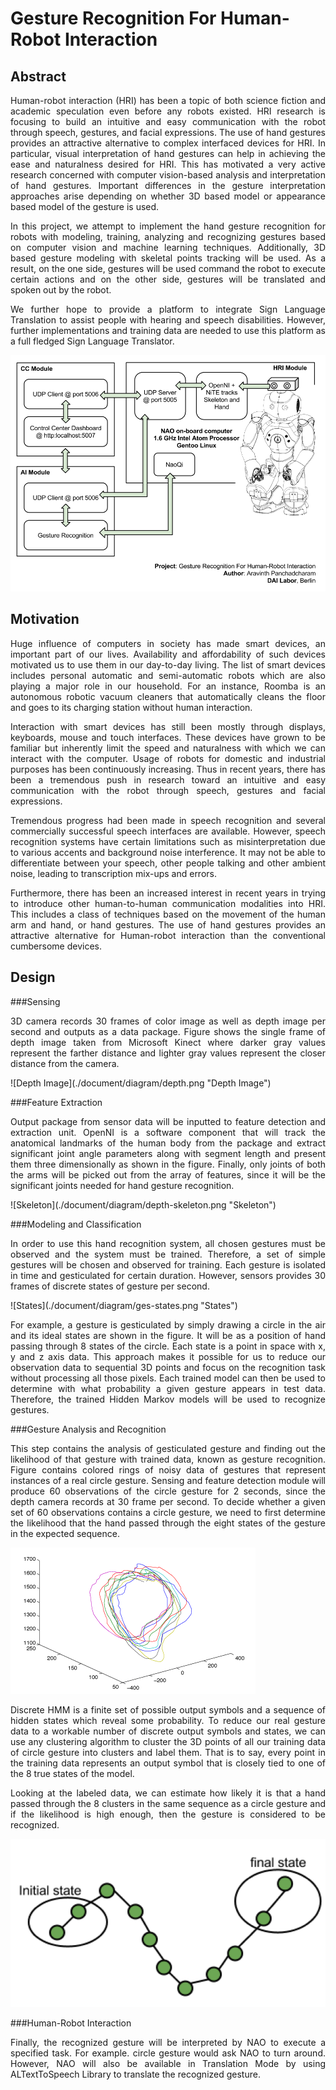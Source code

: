 Gesture Recognition For Human-Robot Interaction
===============================================

Abstract
--------------------------------------
<p align="justify">
Human-robot interaction (HRI) has been a topic of both science fiction and academic speculation even before any robots
existed. HRI research is focusing to build an intuitive and easy communication with the robot through speech, gestures,
and facial expressions. The use of hand gestures provides an attractive alternative to complex interfaced devices for HRI.
In particular, visual interpretation of hand gestures can help in achieving the ease and naturalness desired for HRI.
This has motivated a very active research concerned with computer vision-based analysis and interpretation of hand gestures.
Important differences in the gesture interpretation approaches arise depending on whether 3D based model or appearance
based model of the gesture is used.
</p>

<p align="justify">
In this project, we attempt to implement the hand gesture recognition for robots with modeling, training, analyzing and
recognizing gestures based on computer vision and machine learning techniques. Additionally, 3D based gesture modeling
with skeletal points tracking will be used. As a result, on the one side, gestures will be used command the robot to
execute certain actions and on the other side, gestures will be translated and spoken out by the robot.
</p>

<p align="justify">
We further hope to provide a platform to integrate Sign Language Translation to assist people with hearing and speech
disabilities. However, further implementations and training data are needed to use this platform as a full fledged
Sign Language Translator.
</p>

![Architecture](./document/diagram/hri-architecture.png "Architecture")


Motivation
--------------------------------------

<p align="justify">
Huge influence of computers in society has made smart devices, an important part of our lives. Availability and
affordability of such devices motivated us to use them in our day-to-day living. The list of smart devices includes
personal automatic and semi-automatic robots which are also playing a major role in our household. For an instance,
Roomba is an autonomous robotic vacuum cleaners that automatically cleans the floor and goes to its charging station
without human interaction.
</p>

<p align="justify">
Interaction with smart devices has still been mostly through displays, keyboards, mouse and touch interfaces.
These devices have grown to be familiar but inherently limit the speed and naturalness with which we can interact with
the computer.  Usage of robots for domestic and industrial purposes has been continuously increasing.
Thus in recent years, there has been a tremendous push in research toward an intuitive and easy communication with the
robot through speech, gestures and facial expressions.
</p>

<p align="justify">
Tremendous progress had been made in speech recognition and several commercially successful speech interfaces are
available. However, speech recognition systems have certain limitations such as misinterpretation due to various accents
and background noise interference. It may not be able to differentiate between your speech, other people talking and
other ambient noise, leading to transcription mix-ups and errors.
</p>

<p align="justify">
Furthermore, there has been an increased interest in recent years in trying to introduce other human-to-human
communication modalities into HRI. This includes a class of techniques based on the movement of the human arm and hand,
or hand gestures. The use of hand gestures provides an attractive alternative for Human-robot interaction than
the conventional cumbersome devices.
</p>


Design
--------------------------------------

###Sensing
<p align="justify">
3D camera records 30 frames of color image as well as depth image per second and outputs as a data package.
Figure shows the single frame of depth image taken from Microsoft Kinect where darker gray values represent the farther distance and lighter gray values represent the closer distance from the camera.
</p>
![Depth Image](./document/diagram/depth.png "Depth Image")


###Feature Extraction
<p align="justify">
Output package from sensor data will be inputted to feature detection and extraction unit.
OpenNI is a software component that will track the anatomical landmarks of the human body from the package and extract significant joint angle parameters along with segment length and present them three dimensionally as shown in the figure.
Finally, only joints of both the arms will be picked out from the array of features, since it will be the significant joints needed for hand gesture recognition.
</p>
![Skeleton](./document/diagram/depth-skeleton.png "Skeleton")


###Modeling and Classification
<p align="justify">
In order to use this hand recognition system, all chosen gestures must be observed and the system must be trained.
Therefore, a set of simple gestures will be chosen and observed for training. Each gesture is isolated in time and gesticulated for certain duration. However, sensors provides 30 frames of discrete states of gesture per second.
</p>
![States](./document/diagram/ges-states.png "States")

<p align="justify">
For example, a gesture is gesticulated by simply drawing a circle in the air and its ideal states are shown in the figure.
It will be  as a position of hand passing through 8 states of the circle. Each state is a point in space with x, y and z axis data.
This approach makes it possible for us to reduce our observation data to sequential 3D points and focus on the recognition task without processing all those pixels.
Each trained model can then be used to determine with what probability a given gesture appears in test data.
Therefore, the trained Hidden Markov models will be used to recognize gestures.
</p>

###Gesture Analysis and Recognition
<p align="justify">
This step contains the analysis of gesticulated gesture and finding out the likelihood of that gesture with trained data, known as gesture recognition.
Figure contains colored rings of noisy data of gestures that represent instances of a real circle gesture. Sensing and feature detection module will produce 60 observations of the circle gesture for 2 seconds, since the depth camera records at 30 frame per second. To decide whether a given set of 60 observations contains a circle gesture, we need to first determine the likelihood that the hand passed through the eight states of the gesture in the expected sequence.
</p>

![Training](./document/diagram/ges-train.png "Training")

<p align="justify">
Discrete HMM is a finite set of possible output symbols and a sequence of hidden states which reveal some probability.
To reduce our real gesture data to a workable number of discrete output symbols and states, we can use any clustering algorithm to cluster the 3D points of all our training data of circle gesture into clusters and label them.
That is to say, every point in the training data represents an output symbol that is closely tied to one of the 8 true states of the model.
</p>

<p align="justify">
Looking at the labeled data, we can estimate how likely it is that a hand passed through the 8 clusters in the same sequence as a circle gesture and if the likelihood is high enough, then the gesture is considered to be recognized.
</p>

![ges-rec](./document/diagram/ges-rec.png "Recognition" )

###Human-Robot Interaction
<p align="justify">
Finally, the recognized gesture will be interpreted by NAO to execute a specified task.
For example. circle gesture would ask NAO to turn around. However, NAO will also be available in Translation Mode by using ALTextToSpeech Library to translate the recognized gesture.
</p>
